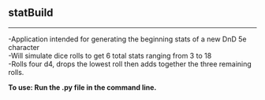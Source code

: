 ## statBuild

********************************************************************************

-Application intended for generating the beginning stats of a new
 DnD 5e character    
-Will simulate dice rolls to get 6 total stats ranging from 3 to 18    
-Rolls four d4, drops the lowest roll then adds together the three remaining
rolls.    

**To use: Run the .py file in the command line.** 

